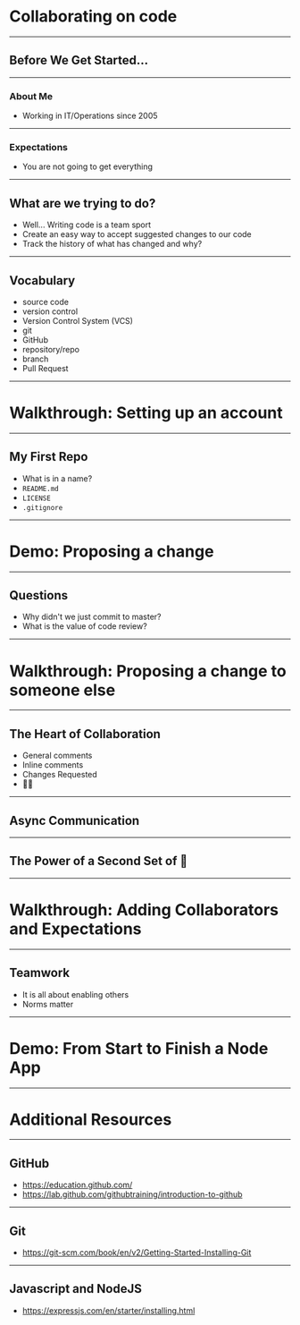 # Collaborating on code

---

## Before We Get Started...

---

### About Me

* Working in IT/Operations since 2005

---

### Expectations

* You are not going to get everything 

---

## What are we trying to do?

* Well... Writing code is a team sport
* Create an easy way to accept suggested changes to our code
* Track the history of what has changed and why?

---

## Vocabulary

* source code
* version control
* Version Control System (VCS)
* git
* GitHub
* repository/repo
* branch
* Pull Request

---

# Walkthrough: Setting up an account

---

## My First Repo

* What is in a name?
* `README.md`
* `LICENSE`
* `.gitignore`

---

# Demo: Proposing a change

---

## Questions

* Why didn't we just commit to master?
* What is the value of code review?

---

# Walkthrough: Proposing a change to someone else

---

## The Heart of Collaboration

* General comments
* Inline comments
* Changes Requested
* 👍🏻

---

## Async Communication

---

## The Power of a Second Set of 👀

---

# Walkthrough: Adding Collaborators and Expectations

---

## Teamwork

* It is all about enabling others
* Norms matter

---

# Demo: From Start to Finish a Node App

---

# Additional Resources

---

## GitHub

* https://education.github.com/
* https://lab.github.com/githubtraining/introduction-to-github

---

## Git

* https://git-scm.com/book/en/v2/Getting-Started-Installing-Git

---

## Javascript and NodeJS

* https://expressjs.com/en/starter/installing.html